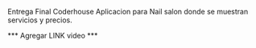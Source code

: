 Entrega Final Coderhouse
Aplicacion para Nail salon donde se muestran servicios y precios.

*** Agregar LINK video ***
